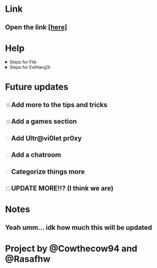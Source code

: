 <h1>Link</h1>
<h2>Open the link <a href="https://cowthecow94.github.io">[here]</a></h2>
<h1>Help</h1>
<details>
  <summary>Steps for File</summary>
  <p>1. Click the link <a href="/index.html" download>[Here]</a> to open index.html source</p>
  <p>2. Press the download button on source page</p>
  <p>3. Open the download</p>
  <p>4. Press the Open cloaked button and done! You've opened the site without opening it (the site that goguardian and others can detect)!</p>
</details>
<details>
  <summary>Steps for ExtHang3r</summary>
  <p>1. Navigate to the methods page</p>
  <p>2. Click on the ExtHang3r button</p>
  <p>3. You can just follow the rest of the instructions in the embed</p>
</details>
<h1>Future updates</h1>
<h2><input type="checkbox" disabled checked>Add more to the tips and tricks</input></h2>
<h2><input type="checkbox" disabled checked>Add a games section</input></h2>
<h2><input type="checkbox" disabled>Add Ultr@vi0let pr0xy</input></h2>
<h2><input type="checkbox" disabled>Add a chatroom</input></h2>
<h2><input type="checkbox" disabled>Categorize things more</input></h2>
<h2><input type="checkbox">UPDATE MORE!!? (I think we are)</input></h2>
<h1>Notes</h1>
<h2>Yeah umm... idk how much this will be updated</h3>
<h1>Project by @Cowthecow94 and @Rasafhw</h1>
